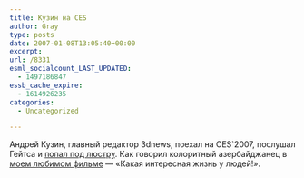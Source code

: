 ```yaml
---
title: Кузин на CES
author: Gray
type: posts
date: 2007-01-08T13:05:40+00:00
excerpt:
url: /8331
esml_socialcount_LAST_UPDATED:
  - 1497186847
essb_cache_expire:
  - 1614926235
categories:
  - Uncategorized

---
```








Андрей Кузин, главный редактор 3dnews, поехал на CES\`2007, послушал Гейтса и <a href="http://a-kuzin.livejournal.com/237753.html" target="_blank">попал под люстру</a>. Как говорил колоритный азербайджанец в <a href="http://imdb.com/title/tt0175948/" target="_blank">моем любимом фильме</a> &#8212; &#171;Какая интересная жизнь у людей!&#187;.